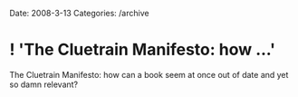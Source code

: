 Date: 2008-3-13
Categories: /archive

# ! 'The Cluetrain Manifesto:  how ...'

The Cluetrain Manifesto:  how can a book seem at once out of date and yet so damn relevant?
